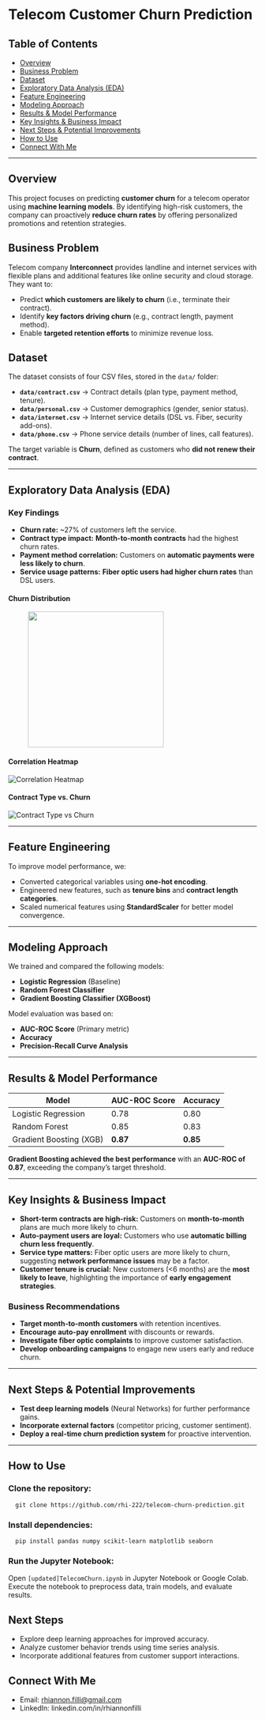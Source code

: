 # Telecom Customer Churn Prediction

## Table of Contents

* [Overview](./#overview)
* [Business Problem](./#business-problem)
* [Dataset](./#dataset)
* [Exploratory Data Analysis (EDA)](./#exploratory-data-analysis-eda)
* [Feature Engineering](./#feature-engineering)
* [Modeling Approach](./#modeling-approach)
* [Results & Model Performance](./#results--model-performance)
* [Key Insights & Business Impact](./#key-insights--business-impact)
* [Next Steps & Potential Improvements](./#next-steps--potential-improvements)
* [How to Use](./#how-to-use)
* [Connect With Me](./#connect-with-me)

***

## Overview

This project focuses on predicting **customer churn** for a telecom operator using **machine learning models**. By identifying high-risk customers, the company can proactively **reduce churn rates** by offering personalized promotions and retention strategies.

## Business Problem

Telecom company **Interconnect** provides landline and internet services with flexible plans and additional features like online security and cloud storage. They want to:

* Predict **which customers are likely to churn** (i.e., terminate their contract).
* Identify **key factors driving churn** (e.g., contract length, payment method).
* Enable **targeted retention efforts** to minimize revenue loss.

## Dataset

The dataset consists of four CSV files, stored in the `data/` folder:

* **`data/contract.csv`** → Contract details (plan type, payment method, tenure).
* **`data/personal.csv`** → Customer demographics (gender, senior status).
* **`data/internet.csv`** → Internet service details (DSL vs. Fiber, security add-ons).
* **`data/phone.csv`** → Phone service details (number of lines, call features).

The target variable is **Churn**, defined as customers who **did not renew their contract**.

***

## Exploratory Data Analysis (EDA)

### **Key Findings**

* **Churn rate:** \~27% of customers left the service.
* **Contract type impact:** **Month-to-month contracts** had the highest churn rates.
* **Payment method correlation:** Customers on **automatic payments were less likely to churn**.
* **Service usage patterns:** **Fiber optic users had higher churn rates** than DSL users.

#### **Churn Distribution**

<div align="left" data-full-width="true"><figure><img src="images/churn_distribution.png" alt="" width="275"><figcaption></figcaption></figure></div>

#### **Correlation Heatmap**

![Correlation Heatmap](images/correlation_heatmap.png)

#### **Contract Type vs. Churn**

![Contract Type vs Churn](images/contract_type_churn.png)

***

## Feature Engineering

To improve model performance, we:

* Converted categorical variables using **one-hot encoding**.
* Engineered new features, such as **tenure bins** and **contract length categories**.
* Scaled numerical features using **StandardScaler** for better model convergence.

***

## Modeling Approach

We trained and compared the following models:

* **Logistic Regression** (Baseline)
* **Random Forest Classifier**
* **Gradient Boosting Classifier (XGBoost)**

Model evaluation was based on:

* **AUC-ROC Score** (Primary metric)
* **Accuracy**
* **Precision-Recall Curve Analysis**

***

## Results & Model Performance

| Model                   | AUC-ROC Score | Accuracy |
| ----------------------- | ------------- | -------- |
| Logistic Regression     | 0.78          | 0.80     |
| Random Forest           | 0.85          | 0.83     |
| Gradient Boosting (XGB) | **0.87**      | **0.85** |

**Gradient Boosting achieved the best performance** with an **AUC-ROC of 0.87**, exceeding the company’s target threshold.

***

## Key Insights & Business Impact

* **Short-term contracts are high-risk:** Customers on **month-to-month** plans are much more likely to churn.
* **Auto-payment users are loyal:** Customers who use **automatic billing churn less frequently**.
* **Service type matters:** Fiber optic users are more likely to churn, suggesting **network performance issues** may be a factor.
* **Customer tenure is crucial:** New customers (<6 months) are the **most likely to leave**, highlighting the importance of **early engagement strategies**.

### **Business Recommendations**

* **Target month-to-month customers** with retention incentives.
* **Encourage auto-pay enrollment** with discounts or rewards.
* **Investigate fiber optic complaints** to improve customer satisfaction.
* **Develop onboarding campaigns** to engage new users early and reduce churn.

***

## Next Steps & Potential Improvements

* **Test deep learning models** (Neural Networks) for further performance gains.
* **Incorporate external factors** (competitor pricing, customer sentiment).
* **Deploy a real-time churn prediction system** for proactive intervention.

***

## How to Use

### Clone the repository:

```
  git clone https://github.com/rhi-222/telecom-churn-prediction.git
```

### Install dependencies:

```
  pip install pandas numpy scikit-learn matplotlib seaborn
```

### Run the Jupyter Notebook:

Open `[updated]TelecomChurn.ipynb` in Jupyter Notebook or Google Colab. Execute the notebook to preprocess data, train models, and evaluate results.

## Next Steps

* Explore deep learning approaches for improved accuracy.
* Analyze customer behavior trends using time series analysis.
* Incorporate additional features from customer support interactions.

## Connect With Me

* Email: rhiannon.filli@gmail.com
* LinkedIn: linkedin.com/in/rhiannonfilli
